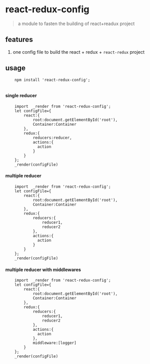 # react-redux-config

> a module to fasten the building of react+readux project

## features
1. one config file to build the react + redux + `react-redux` project

## usage
```
    npm install 'react-redux-config';
    
```

#### single reducer 

```
    import  _render from 'react-redux-config';
    let configFile={
        react:{
            root:document.getElementById('root'),
            Container:Container
        },
        redux:{
            reducers:reducer,
            actions:{
              action
            }
        }
    };
    _render(configFile)

```

#### multiple reducer 

```
    import  _render from 'react-redux-config';
    let configFile={
        react:{
            root:document.getElementById('root'),
            Container:Container
        },
        redux:{
            reducers:{
                reducer1,
                reducer2
            },
            actions:{
              action
            }
        }
    };
    _render(configFile)

```

#### multiple reducer  with middlewares

```
    import  _render from 'react-redux-config';
    let configFile={
        react:{
            root:document.getElementById('root'),
            Container:Container
        },
        redux:{
            reducers:{
                reducer1,
                reducer2
            },
            actions:{
              action
            },
            middleware:[logger]
        }
    };
    _render(configFile)

```


